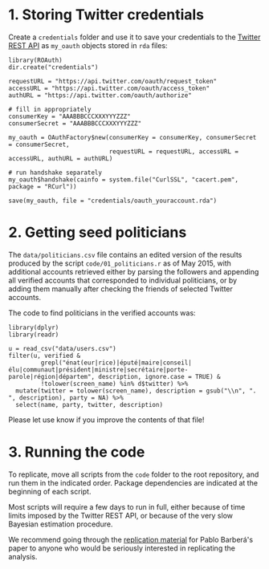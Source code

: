 # 1. Storing Twitter credentials

Create a `credentials` folder and use it to save your credentials to the [Twitter REST API](https://dev.twitter.com/) as `my_oauth` objects stored in `rda` files:

```{r}
library(ROAuth)
dir.create("credentials")

requestURL = "https://api.twitter.com/oauth/request_token"
accessURL = "https://api.twitter.com/oauth/access_token"
authURL = "https://api.twitter.com/oauth/authorize"

# fill in appropriately
consumerKey = "AAABBBCCCXXXYYYZZZ"
consumerSecret = "AAABBBCCCXXXYYYZZZ"

my_oauth = OAuthFactory$new(consumerKey = consumerKey, consumerSecret = consumerSecret,
                            requestURL = requestURL, accessURL = accessURL, authURL = authURL)

# run handshake separately
my_oauth$handshake(cainfo = system.file("CurlSSL", "cacert.pem", package = "RCurl"))

save(my_oauth, file = "credentials/oauth_youraccount.rda")
```

# 2. Getting seed politicians

The `data/politicians.csv` file contains an edited version of the results produced by the script `code/01_politicians.r` as of May 2015, with additional accounts retrieved either by parsing the followers and appending all verified accounts that corresponded to individual politicians, or by adding them manually after checking the friends of selected Twitter accounts.

The code to find politicians in the verified accounts was:

```{r}
library(dplyr)
library(readr)

u = read_csv("data/users.csv")
filter(u, verified &
         grepl("énat(eur|rice)|éputé|maire|conseil|élu|communaut|président|ministre|secrétaire|porte-parole|région|départem", description, ignore.case = TRUE) &
         !tolower(screen_name) %in% d$twitter) %>%
  mutate(twitter = tolower(screen_name), description = gsub("\\n", ". ", description), party = NA) %>%
  select(name, party, twitter, description)
```

Please let use know if you improve the contents of that file!

# 3. Running the code

To replicate, move all scripts from the `code` folder to the root repository, and run them in the indicated order. Package dependencies are indicated at the beginning of each script.

Most scripts will require a few days to run in full, either because of time limits imposed by the Twitter REST API, or because of the very slow Bayesian estimation procedure.

We recommend going through the [replication material](http://dx.doi.org/10.7910/DVN/26589) for Pablo Barberá's paper to anyone who would be seriously interested in replicating the analysis.
